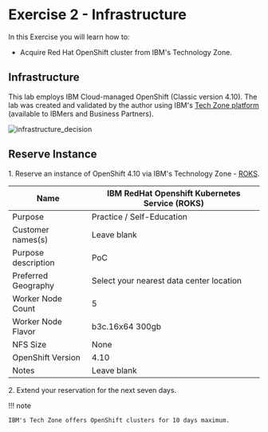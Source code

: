 # Exercise 2 - Infrastructure

In this Exercise you will learn how to:

* Acquire Red Hat OpenShift cluster from IBM's Technology Zone.

## Infrastructure

This lab employs IBM Cloud-managed OpenShift (Classic version 4.10). The lab was created and validated by the author using IBM's [Tech Zone platform](https://techzone.ibm.com/my/reservations/create/60da20f935e6ac001f1c4086) (available to IBMers and Business Partners).


![infrastructure_decision](/img/ocp_8.9/infrastructure_decision.png)


## Reserve Instance

1\. Reserve an instance of OpenShift 4.10 via IBM's Technology Zone - [ROKS](https://techzone.ibm.com/collection/custom-roks-vmware-requests).

| Name                | IBM RedHat Openshift Kubernetes Service (ROKS) |
| ------------------- | ---------------------------------------------- |
| Purpose             | Practice / Self-Education                      |
| Customer names(s)   | Leave blank                                    |
| Purpose description | PoC                                            |
| Preferred Geography | Select your nearest data center location       |
| Worker Node Count   | 5                                              |
| Worker Node Flavor  | b3c.16x64 300gb                                |
| NFS Size            | None                                           |
| OpenShift Version   | 4.10                                           |
| Notes               | Leave blank                                    |

2\. Extend your reservation for the next seven days.

!!! note

    IBM's Tech Zone offers OpenShift clusters for 10 days maximum. 